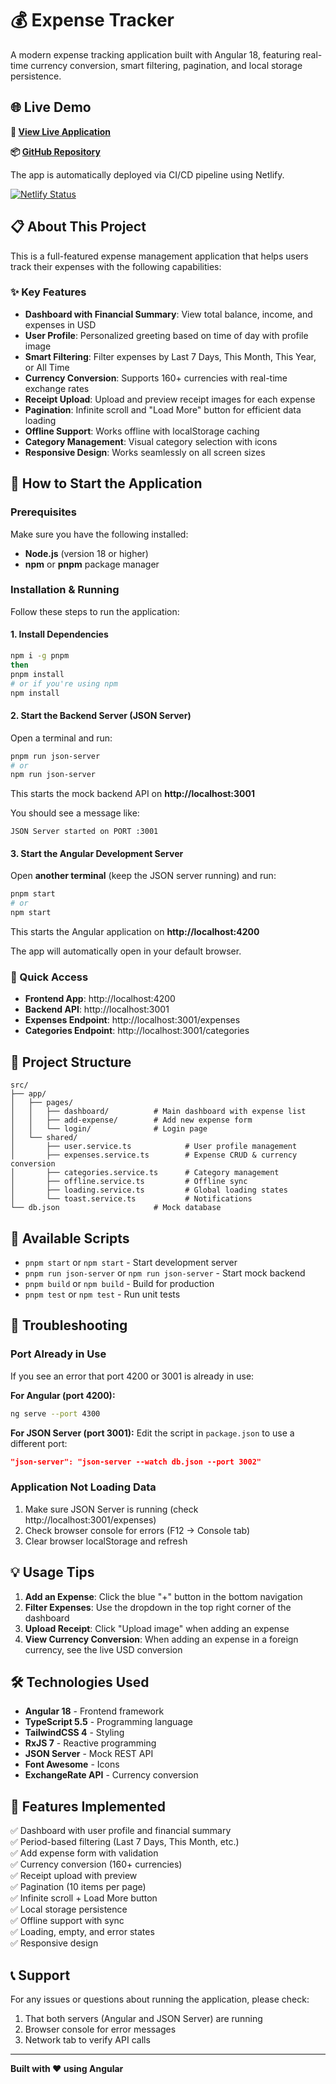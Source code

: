 # 💰 Expense Tracker

A modern expense tracking application built with Angular 18, featuring real-time currency conversion, smart filtering, pagination, and local storage persistence.

## 🌐 Live Demo

**🚀 [View Live Application](https://expense-tracker-sayed.netlify.app/)**

**📦 [GitHub Repository](https://github.com/sayedhany/Expense-Tracker)**

The app is automatically deployed via CI/CD pipeline using Netlify.

[![Netlify Status](https://api.netlify.com/api/v1/badges/your-badge-id/deploy-status)](https://app.netlify.com/sites/expense-tracker-sayed/deploys)

## 📋 About This Project

This is a full-featured expense management application that helps users track their expenses with the following capabilities:

### ✨ Key Features

- **Dashboard with Financial Summary**: View total balance, income, and expenses in USD
- **User Profile**: Personalized greeting based on time of day with profile image
- **Smart Filtering**: Filter expenses by Last 7 Days, This Month, This Year, or All Time
- **Currency Conversion**: Supports 160+ currencies with real-time exchange rates
- **Receipt Upload**: Upload and preview receipt images for each expense
- **Pagination**: Infinite scroll and "Load More" button for efficient data loading
- **Offline Support**: Works offline with localStorage caching
- **Category Management**: Visual category selection with icons
- **Responsive Design**: Works seamlessly on all screen sizes

## 🚀 How to Start the Application

### Prerequisites

Make sure you have the following installed:

- **Node.js** (version 18 or higher)
- **npm** or **pnpm** package manager

### Installation & Running

Follow these steps to run the application:

#### 1. Install Dependencies

```bash
npm i -g pnpm
then
pnpm install
# or if you're using npm
npm install
```

#### 2. Start the Backend Server (JSON Server)

Open a terminal and run:

```bash
pnpm run json-server
# or
npm run json-server
```

This starts the mock backend API on **http://localhost:3001**

You should see a message like:

```
JSON Server started on PORT :3001
```

#### 3. Start the Angular Development Server

Open **another terminal** (keep the JSON server running) and run:

```bash
pnpm start
# or
npm start
```

This starts the Angular application on **http://localhost:4200**

The app will automatically open in your default browser.

### 🎯 Quick Access

- **Frontend App**: http://localhost:4200
- **Backend API**: http://localhost:3001
- **Expenses Endpoint**: http://localhost:3001/expenses
- **Categories Endpoint**: http://localhost:3001/categories

## 📁 Project Structure

```
src/
├── app/
│   ├── pages/
│   │   ├── dashboard/          # Main dashboard with expense list
│   │   ├── add-expense/        # Add new expense form
│   │   └── login/              # Login page
│   └── shared/
│       ├── user.service.ts            # User profile management
│       ├── expenses.service.ts        # Expense CRUD & currency conversion
│       ├── categories.service.ts      # Category management
│       ├── offline.service.ts         # Offline sync
│       ├── loading.service.ts         # Global loading states
│       └── toast.service.ts           # Notifications
└── db.json                     # Mock database
```

## 🎨 Available Scripts

- `pnpm start` or `npm start` - Start development server
- `pnpm run json-server` or `npm run json-server` - Start mock backend
- `pnpm build` or `npm build` - Build for production
- `pnpm test` or `npm test` - Run unit tests

## 🔧 Troubleshooting

### Port Already in Use

If you see an error that port 4200 or 3001 is already in use:

**For Angular (port 4200):**

```bash
ng serve --port 4300
```

**For JSON Server (port 3001):**
Edit the script in `package.json` to use a different port:

```json
"json-server": "json-server --watch db.json --port 3002"
```

### Application Not Loading Data

1. Make sure JSON Server is running (check http://localhost:3001/expenses)
2. Check browser console for errors (F12 → Console tab)
3. Clear browser localStorage and refresh

## 💡 Usage Tips

1. **Add an Expense**: Click the blue "+" button in the bottom navigation
2. **Filter Expenses**: Use the dropdown in the top right corner of the dashboard
3. **Upload Receipt**: Click "Upload image" when adding an expense
4. **View Currency Conversion**: When adding an expense in a foreign currency, see the live USD conversion

## 🛠️ Technologies Used

- **Angular 18** - Frontend framework
- **TypeScript 5.5** - Programming language
- **TailwindCSS 4** - Styling
- **RxJS 7** - Reactive programming
- **JSON Server** - Mock REST API
- **Font Awesome** - Icons
- **ExchangeRate API** - Currency conversion

## 📝 Features Implemented

✅ Dashboard with user profile and financial summary  
✅ Period-based filtering (Last 7 Days, This Month, etc.)  
✅ Add expense form with validation  
✅ Currency conversion (160+ currencies)  
✅ Receipt upload with preview  
✅ Pagination (10 items per page)  
✅ Infinite scroll + Load More button  
✅ Local storage persistence  
✅ Offline support with sync  
✅ Loading, empty, and error states  
✅ Responsive design

## 📞 Support

For any issues or questions about running the application, please check:

1. That both servers (Angular and JSON Server) are running
2. Browser console for error messages
3. Network tab to verify API calls

---

**Built with ❤️ using Angular**
